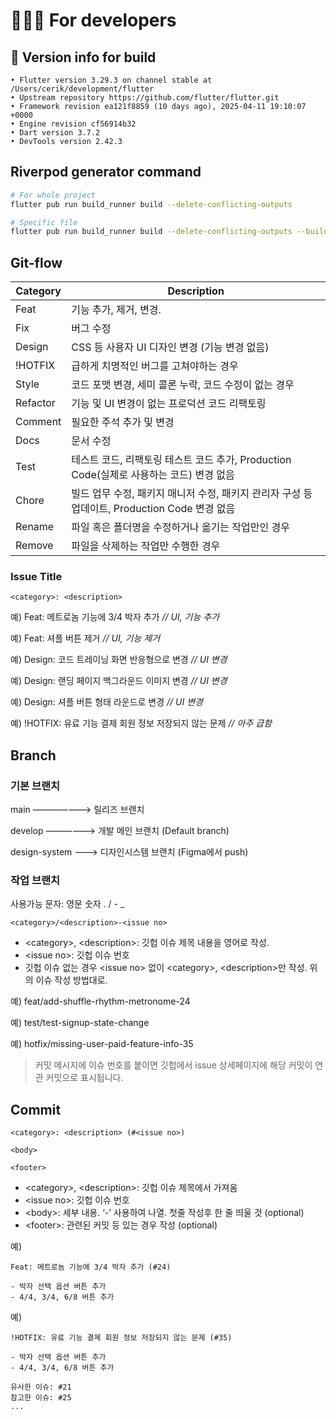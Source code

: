 # 👨🏻‍💻 For developers

## 🚀 Version info for build
    • Flutter version 3.29.3 on channel stable at /Users/cerik/development/flutter
    • Upstream repository https://github.com/flutter/flutter.git
    • Framework revision ea121f8859 (10 days ago), 2025-04-11 19:10:07 +0000
    • Engine revision cf56914b32
    • Dart version 3.7.2
    • DevTools version 2.42.3

## Riverpod generator command
```bash
# For whole project 
flutter pub run build_runner build --delete-conflicting-outputs

# Specific file
flutter pub run build_runner build --delete-conflicting-outputs --build-filter="<file-path>"
```

## Git-flow

| Category | Description                                                                                   |
| -------- | --------------------------------------------------------------------------------------------- |
| Feat     | 기능 추가, 제거, 변경.                                                                        |
| Fix      | 버그 수정                                                                                     |
| Design   | CSS 등 사용자 UI 디자인 변경 (기능 변경 없음)                                                 |
| !HOTFIX  | 급하게 치명적인 버그를 고쳐야하는 경우                                                        |
| Style    | 코드 포맷 변경, 세미 콜론 누락, 코드 수정이 없는 경우                                         |
| Refactor | 기능 및 UI 변경이 없는 프로덕션 코드 리팩토링                                                 |
| Comment  | 필요한 주석 추가 및 변경                                                                      |
| Docs     | 문서 수정                                                                                     |
| Test     | 테스트 코드, 리팩토링 테스트 코드 추가, Production Code(실제로 사용하는 코드) 변경 없음       |
| Chore    | 빌드 업무 수정, 패키지 매니저 수정, 패키지 관리자 구성 등 업데이트, Production Code 변경 없음 |
| Rename   | 파일 혹은 폴더명을 수정하거나 옮기는 작업만인 경우                                            |
| Remove   | 파일을 삭제하는 작업만 수행한 경우                                                            |

### Issue Title

`<category>: <description>`

예) Feat: 메트로놈 기능에 3/4 박자 추가  *// UI, 기능 추가*

예) Feat: 셔플 버튼 제거  *// UI, 기능 제거*

예) Design: 코드 트레이닝 화면 반응형으로 변경  *// UI 변경*

예) Design: 랜딩 페이지 백그라운드 이미지 변경  *// UI 변경*

예) Design: 셔플 버튼 형태 라운드로 변경  *// UI 변경*

예) !HOTFIX: 유료 기능 결제 회원 정보 저장되지 않는 문제  *// 아주 급함*

## Branch

### 기본 브랜치

main    ———————>  릴리즈 브랜치

develop  ——————>  개발 메인 브랜치 (Default branch)

design-system  ———>  디자인시스템 브랜치 (Figma에서 push)

### 작업 브랜치

사용가능 문자: 영문  숫자  .  /  -  _

`<category>/<description>-<issue no>`

- \<category>, \<description>: 깃헙 이슈 제목 내용을 영어로 작성.
- \<issue no>: 깃헙 이슈 번호
- 깃헙 이슈 없는 경우 \<issue no> 없이 \<category>, \<description>만 작성. 위의 이슈 작성 방법대로.

예) feat/add-shuffle-rhythm-metronome-24

예) test/test-signup-state-change

예) hotfix/missing-user-paid-feature-info-35

> 커밋 메시지에 이슈 번호를 붙이면 깃헙에서 issue 상세페이지에 해당 커밋이 연관 커밋으로 표시됩니다.
> 

## Commit

```
<category>: <description> (#<issue no>)

<body>

<footer>
```

- \<category>, \<description>: 깃헙 이슈 제목에서 가져옴
- \<issue no>: 깃헙 이슈 번호
- \<body>: 세부 내용. ‘-’ 사용하여 나열. 첫줄 작성후 한 줄 띄울 것 (optional)
- \<footer>: 관련된 커밋 등 있는 경우 작성 (optional)

예)

```
Feat: 메트로놈 기능에 3/4 박자 추가 (#24)

- 박자 선택 옵션 버튼 추가
- 4/4, 3/4, 6/8 버튼 추가
```

예)

```
!HOTFIX: 유료 기능 결제 회원 정보 저장되지 않는 문제 (#35)

- 박자 선택 옵션 버튼 추가
- 4/4, 3/4, 6/8 버튼 추가

유사한 이슈: #21
참고한 이슈: #25
...
```